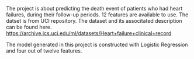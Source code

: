 The project is about predicting the death event of patients who had heart failures, during their follow-up periods. 12 features are available to use. 
The datset is from UCI repository. The dataset and its associtated description can be found here. https://archive.ics.uci.edu/ml/datasets/Heart+failure+clinical+record

The model generated in this project is constructed with Logistic Regression and four out of twelve features.
